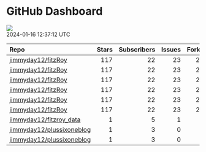 GitHub Dashboard
================

![](https://github.com/jimmyday12/status/workflows/Render%20Status/badge.svg)  
2024-01-16 12:37:12 UTC

| Repo                                                                      | Stars | Subscribers | Issues | Forks | Status                                                                                                                                                      | Commit                                                                                                                                                                                                         |
|:--------------------------------------------------------------------------|------:|------------:|-------:|------:|:------------------------------------------------------------------------------------------------------------------------------------------------------------|:---------------------------------------------------------------------------------------------------------------------------------------------------------------------------------------------------------------|
| [jimmyday12/fitzRoy](https://github.com/jimmyday12/fitzRoy)               |   117 |          22 |     23 |    28 | [![](https://github.com/jimmyday12/fitzRoy/workflows/R-CMD-check/badge.svg)](https://github.com/jimmyday12/fitzRoy/actions/runs/7462137701)                 | <a href="https://github.com/jimmyday12/fitzRoy/commit/8105691fdb3e54741a19973b91d9c9b244f92b67" title="removing this test as it is unreliable based on the time of year">810569</a>                            |
| [jimmyday12/fitzRoy](https://github.com/jimmyday12/fitzRoy)               |   117 |          22 |     23 |    28 | [![](https://github.com/jimmyday12/fitzRoy/workflows/pkgdown/badge.svg)](https://github.com/jimmyday12/fitzRoy/actions/runs/7241447528)                     | <a href="https://github.com/jimmyday12/fitzRoy/commit/8105691fdb3e54741a19973b91d9c9b244f92b67" title="removing this test as it is unreliable based on the time of year">810569</a>                            |
| [jimmyday12/fitzRoy](https://github.com/jimmyday12/fitzRoy)               |   117 |          22 |     23 |    28 | [![](https://github.com/jimmyday12/fitzRoy/workflows/Commands/badge.svg)](https://github.com/jimmyday12/fitzRoy/actions/runs/5781215183)                    | <a href="https://github.com/jimmyday12/fitzRoy/commit/386f9c9f12d787d1f0fe429ff669ec3853b6f8f8" title="Merge pull request #205 from peteowen1/main">386f9c</a>                                                 |
| [jimmyday12/fitzRoy](https://github.com/jimmyday12/fitzRoy)               |   117 |          22 |     23 |    28 | [![](https://github.com/jimmyday12/fitzRoy/workflows/Render%20README/badge.svg)](https://github.com/jimmyday12/fitzRoy/actions/runs/4310991314)             | <a href="https://github.com/jimmyday12/fitzRoy/commit/07c80e1461c26d48ab46510f49f5d973ebe8cbdf" title="Increment version number to 1.3.0">07c80e</a>                                                           |
| [jimmyday12/fitzRoy](https://github.com/jimmyday12/fitzRoy)               |   117 |          22 |     23 |    28 | [![](https://github.com/jimmyday12/fitzRoy/workflows/test-coverage/badge.svg)](https://github.com/jimmyday12/fitzRoy/actions/runs/7241447525)               | <a href="https://github.com/jimmyday12/fitzRoy/commit/8105691fdb3e54741a19973b91d9c9b244f92b67" title="removing this test as it is unreliable based on the time of year">810569</a>                            |
| [jimmyday12/fitzRoy](https://github.com/jimmyday12/fitzRoy)               |   117 |          22 |     23 |    28 | [![](https://github.com/jimmyday12/fitzRoy/workflows/pages-build-deployment/badge.svg)](https://github.com/jimmyday12/fitzRoy/actions/runs/7241457067)      | <a href="https://github.com/jimmyday12/fitzRoy/commit/aaacd38447cc96a6bb2d4adf94d83c278fe649bc" title="Deploying to gh-pages from @ jimmyday12/fitzRoy@8105691fdb3e54741a19973b91d9c9b244f92b67 🚀">aaacd3</a> |
| [jimmyday12/fitzroy_data](https://github.com/jimmyday12/fitzroy_data)     |     1 |           5 |      1 |     0 | [![](https://github.com/jimmyday12/fitzroy_data/workflows/get%20new%20data/badge.svg)](https://github.com/jimmyday12/fitzroy_data/actions/runs/7529313058)  | <a href="https://github.com/jimmyday12/fitzroy_data/commit/6d537df9167b33ee3ea1c1949cd0b242a86ce5ad" title="updating weekly_data_process">6d537d</a>                                                           |
| [jimmyday12/plussixoneblog](https://github.com/jimmyday12/plussixoneblog) |     1 |           3 |      0 |     1 | [![](https://github.com/jimmyday12/plussixoneblog/workflows/update%20data/badge.svg)](https://github.com/jimmyday12/plussixoneblog/actions/runs/7529978667) | <a href="https://github.com/jimmyday12/plussixoneblog/commit/6786a65ca71567c3ca058eb1739d04d67a46ee87" title="Commit from GitHub Actions (update data)">6786a6</a>                                             |
| [jimmyday12/plussixoneblog](https://github.com/jimmyday12/plussixoneblog) |     1 |           3 |      0 |     1 | [![](https://github.com/jimmyday12/plussixoneblog/workflows/Monash%20Tips/badge.svg)](https://github.com/jimmyday12/plussixoneblog/actions/runs/7468849457) | <a href="https://github.com/jimmyday12/plussixoneblog/commit/2248c9e046dc8d7aa122c1141c590ffd0b37262c" title="Commit from GitHub Actions (Monash Tips)">2248c9</a>                                             |
